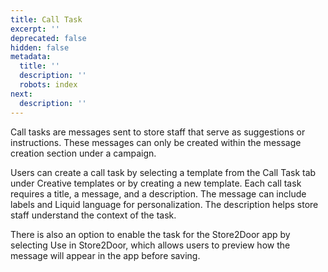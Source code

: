 ```yaml
---
title: Call Task
excerpt: ''
deprecated: false
hidden: false
metadata:
  title: ''
  description: ''
  robots: index
next:
  description: ''
---
```

Call tasks are messages sent to store staff that serve as suggestions or instructions. These messages can only be created within the message creation section under a campaign.

Users can create a call task by selecting a template from the Call Task tab under Creative templates or by creating a new template. Each call task requires a title, a message, and a description. The message can include labels and Liquid language for personalization. The description helps store staff understand the context of the task.

There is also an option to enable the task for the Store2Door app by selecting Use in Store2Door, which allows users to preview how the message will appear in the app before saving.
